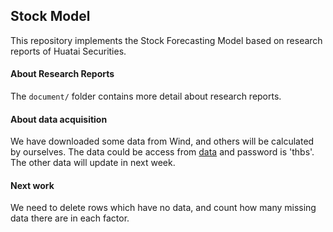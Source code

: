 ## Stock Model

This repository implements the Stock Forecasting Model based on research reports of  Huatai Securities.

#### About Research Reports

The `document/` folder contains more detail about research reports.

#### About data acquisition

We have downloaded some data from Wind, and others will be calculated by ourselves. The data could be access from [data]( https://pan.baidu.com/s/1gBfGsI2V-kqqZ4AzIlfLrg) and password is 'thbs'. The other data will update in next week.

#### Next work
We need to delete rows which have no data, and count how many missing data there are in each factor.